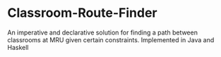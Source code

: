 # Classroom-Route-Finder
 An imperative and declarative solution for finding a path between classrooms at MRU given certain constraints. Implemented in Java and Haskell 
